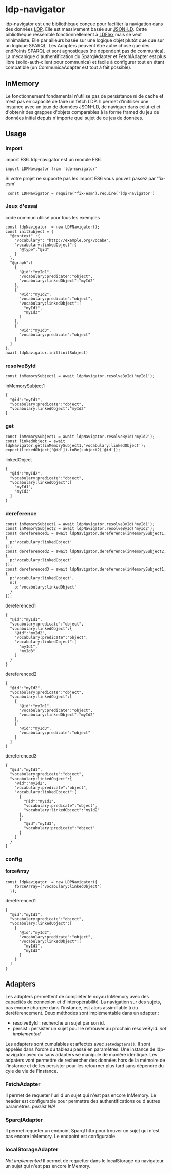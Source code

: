 # ldp-navigator
ldp-navigator est une bibliothèque conçue pour faciliter la navigation dans des données [LDP](https://www.w3.org/TR/ldp/). Elle est massivement basée sur [JSON-LD](https://json-ld.org/).
Cette bibliothèque ressemble fonctionnellement à [LDFlex](https://github.com/LDflex/LDflex) mais se veut minimaliste. Elle par ailleurs basée sur une logique objet plutôt que que sur un logique SPARQL. Les Adapters peuvent être autre chose que des endPoints SPARQL et sont agnostiques (ne dépendent pas de communica). La mécanique d'authentification du SparqlAdapter et FetchlAdapter est plus libre (solid-auth-client pour communica) et facile à configurer tout en étant compatible (un CommunicaAdapter est tout à fait possible).

## InMemory
Le fonctionnement fondamental n'utilise pas de persistance ni de cache et n'est pas en capacité de faire un fetch LDP. Il permet d'initiliser une instance avec un jeux de données JSON-LD, de naviguer dans celui-ci et d'obtenir des grappes d'objets comparables à la forme framed du jeu de données initial depuis n'importe quel sujet de ce jeu de données.

## Usage
### Import
import ES6. ldp-navigator est un module ES6.
```
import LDPNavigator from 'ldp-navigator'
```
Si votre projet ne supporte pas les import ES6 vous pouvez passez par 'fix-esm'
```
 const LDPNavigator = require("fix-esm").require('ldp-navigator')
```
### Jeux d'essai
code commun utilisé pour tous les exemples
```
const ldpNavigator  = new LDPNavigator();
const initSubject = {
  "@context" :{
    "vocabulary": "http://example.org/vocab#",
    "vocabulary:linkedObject":{
      "@type":"@id"
    }
  },
  "@graph":[
    {
      "@id":"myId1",
      "vocabulary:predicate":"object",
      "vocabulary:linkedObject":"myId2"
    },
    {
      "@id":"myId2",
      "vocabulary:predicate":"object",
      "vocabulary:linkedObject":[
        "myId1",
        "myId3"
      ]
    },
    {
      "@id":"myId3",
      "vocabulary:predicate":"object"
    }
  ]
};
await ldpNavigator.init(initSubject)
```
### resolveById
```
const inMemorySubject1 = await ldpNavigator.resolveById('myId1');
```
inMemorySubject1
```
{
  "@id":"myId1",
  "vocabulary:predicate":"object",
  "vocabulary:linkedObject":"myId2"
}
```

### get
```
const inMemorySubject1 = await ldpNavigator.resolveById('myId2');
const linkedObject = await ldpNavigator.get(inMemorySubject1,'vocabulary:linkedObject');
expect(linkedObject['@id']).toBe(subject2['@id']);
```
linkedObject
```
{
  "@id":"myId2",
  "vocabulary:predicate":"object",
  "vocabulary:linkedObject":[
    "myId1",
    "myId3"
  ]
}
```

### dereference
```
const inMemorySubject1 = await ldpNavigator.resolveById('myId1');
const inMemorySubject2 = await ldpNavigator.resolveById('myId2');
const dereferenced1 = await ldpNavigator.dereference(inMemorySubject1,{
  p:'vocabulary:linkedObject'
});
const dereferenced2 = await ldpNavigator.dereference(inMemorySubject2,{
  p:'vocabulary:linkedObject'
});
const dereferenced3 = await ldpNavigator.dereference(inMemorySubject1,{
  p:'vocabulary:linkedObject',
  n:{
    p:'vocabulary:linkedObject'
  }
});
```
dereferenced1
```
{
  "@id":"myId1",
  "vocabulary:predicate":"object",
  "vocabulary:linkedObject":{
    "@id":"myId2",
    "vocabulary:predicate":"object",
    "vocabulary:linkedObject":[
      "myId1",
      "myId3"
    ]
  }
}
```
dereferenced2
```
{
  "@id":"myId2",
  "vocabulary:predicate":"object",
  "vocabulary:linkedObject":[
    {
      "@id":"myId1",
      "vocabulary:predicate":"object",
      "vocabulary:linkedObject":"myId2"
    },
    {
      "@id":"myId3",
      "vocabulary:predicate":"object"
    }
  ]
}
```
dereferenced3
```
{
  "@id":"myId1",
  "vocabulary:predicate":"object",
  "vocabulary:linkedObject":{
    "@id":"myId2",
    "vocabulary:predicate":"object",
    "vocabulary:linkedObject":[
      {
        "@id":"myId1",
        "vocabulary:predicate":"object",
        "vocabulary:linkedObject":"myId2"
      },
      {
        "@id":"myId3",
        "vocabulary:predicate":"object"
      }
    ]
  }
}
```

### config
#### forceArray

```
const ldpNavigator  = new LDPNavigator({
    forceArray=['vocabulary:linkedObject']
  });
```

dereferenced1
```
{
  "@id":"myId1",
  "vocabulary:predicate":"object",
  "vocabulary:linkedObject":[
    {
      "@id":"myId2",
      "vocabulary:predicate":"object",
      "vocabulary:linkedObject":[
        "myId1",
        "myId3"
      ]
    }
  ]
}
```

## Adapters
Les adapters permettent de compléter le noyau InMemory avec des capacités de connexion et d'interopérabilité. La navigation sur des sujets, pas encore chargée dans l'instance, est alors assimillable à du deréférencement.
Deux méthodes sont implémentable dans un adapter :
- resolveById : recherche un sujet par son id.
- persist : persister un sujet pour le retrouver au prochain resolveById. *not implemented*

Les adapters sont cumulables et affectés avec ```setAdapters()```. Il sont appelés dans l'ordre du tableau passé en paramètres. Une instance de ldp-navigator avec ou sans adapters se manipule de manière identique. Les adpaters vont permettre de rechercher des données hors de la mémoire de l'instance et de les persister pour les retourner plus tard sans dépendre du cyle de vie de l'instance.

### FetchAdapter
Il permet de requeter l'uri d'un sujet qui n'est pas encore InMemory. Le header est configurable pour permettre des authentifications ou d'autres paramètres.
*persist N/A*

### SparqlAdapter
Il permet requeter un endpoint Sparql http pour trouver un sujet qui n'est pas encore InMemory. Le endpoint est configurable.

### localStorageAdapter
*Not implemented*
Il permet de requetter dans le localStorage du navigateur un sujet qui n'est pas encore InMemory.
